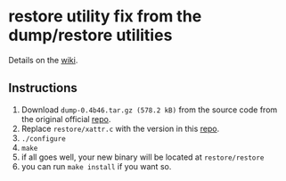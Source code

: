 # restore utility fix from the dump/restore utilities

Details on the [wiki](https://github.com/seborama/raspberrypi/wiki/Dump-Restore-crash-fix-update).

## Instructions

1. Download `dump-0.4b46.tar.gz (578.2 kB)` from the source code from the original official [repo](https://sourceforge.net/projects/dump/files/dump/0.4b46/).
1. Replace `restore/xattr.c` with the version in this [repo](xattr.c).
1. `./configure`
1. `make`
1. if all goes well, your new binary will be located at `restore/restore`
1. you can run `make install` if you want so.
